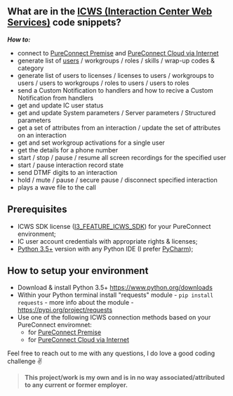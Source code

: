 ## What are in the [ICWS (Interaction Center Web Services)](https://help.genesys.com/developer/cic/docs/icws/webhelp/conceptualcontent/welcome.htm) code snippets?
***How to:***
- connect to [PureConnect Premise](Scripts/Connect%20to%20PureConnect%20Premise.py) and [PureConnect Cloud via Internet](Scripts/Connect%20to%20PureConnect%20Cloud%20via%20Internet.py)
- generate list of [users]() / workgroups / roles / skills / wrap-up codes & category
- generate list of users to licenses / licenses to users / workgroups to users / users to workgroups / roles to users / users to roles
- send a Custom Notification to handlers and how to recive a Custom Notification from handlers
- get and update IC user status
- get and update System parameters / Server parameters / Structured parameters
- get a set of attributes from an interaction / update the set of attributes on an interaction
- get and set workgroup activations for a single user
- get the details for a phone number
- start / stop / pause / resume all screen recordings for the specified user
- start / pause interaction record state
- send DTMF digits to an interaction
- hold / mute / pause / secure pause / disconnect specified interaction
- plays a wave file to the call

## Prerequisites
- ICWS SDK license ([I3_FEATURE_ICWS_SDK](https://help.genesys.com/pureconnect/mergedProjects/wh_tr/mergedProjects/wh_tr_icws_sdk_icg/desktop/what_is_the_icws_sdk.htm)) for your PureConnect environment;
- IC user account credentials with appropriate rights & licenses;
- [Python 3.5+](https://www.python.org/downloads/) version with any Python IDE (I prefer [PyCharm](https://www.jetbrains.com/pycharm/download/));

## How to setup your environment
- Download & install Python 3.5+ https://www.python.org/downloads
- Within your Python terminal install "requests" module - ```pip install requests``` - more info about the module - https://pypi.org/project/requests
- Use one of the following ICWS connection methods based on your PureConnect enviromnet:
  - for [PureConnect Premise](Scripts/Connect%20to%20PureConnect%20Premise.py)
  - for [PureConnect Cloud via Internet](Scripts/Connect%20to%20PureConnect%20Cloud%20via%20Internet.py) 

Feel free to reach out to me with any questions, I do love a good coding challenge :v:

> **This project/work is my own and is in no way associated/attributed to any current or former employer.**
